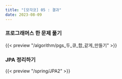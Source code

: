 ```yaml
---
title: "[모각코] 05 : 결과"
date: 2023-08-09
---
```


### 프로그래머스 한 문제 풀기

{{< preview "/algorithm/pgs_두_큐_합_같게_만들기" >}}

### JPA 정리하기

{{< preview "/spring/JPA2" >}}